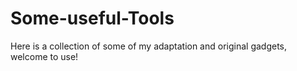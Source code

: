 # Some-useful-Tools
Here is a collection of some of my adaptation and original gadgets, welcome to use!
